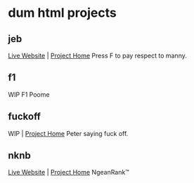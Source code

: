 # dum html projects

## jeb
[Live Website](https://jeb.mof.moe/) | [Project Home](jeb/)
Press F to pay respect to manny.

## f1
WIP
F1 Poome

## fuckoff
WIP | [Project Home](fuckoff/)
Peter saying fuck off.

## nknb
[Live Website](https://nknb.mof.moe/) | [Project Home](/MoF-Dev/nknb/)
NgeanRank&trade;